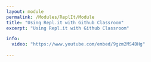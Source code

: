 ```yaml
---
layout: module
permalink: /Modules/ReplIt/Module
title: "Using Repl.it with Github Classroom"
excerpt: "Using Repl.it with Github Classroom"

info:
  video: "https://www.youtube.com/embed/9gzm2MS4DHg"
  
---
```

